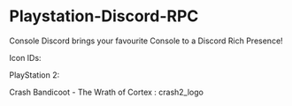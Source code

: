 # Playstation-Discord-RPC
 
Console Discord brings your favourite Console to a Discord Rich Presence!

Icon IDs:

PlayStation 2:

Crash Bandicoot - The Wrath of Cortex : crash2_logo

